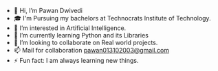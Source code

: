 - 👋 Hi, I’m Pawan Dwivedi
- 🎓 I'm Pursuing my bachelors at Technocrats Institute of Technology.
- 👀 I’m interested in Artificial Intelligence. 
- 🌱 I’m currently learning Python and its Libraries
- 💞️ I’m looking to collaborate on Real world projects.
- 📫 Mail for collaboration pawan013102003@gmail.com
- ⚡ Fun fact: I am always learning new things.


